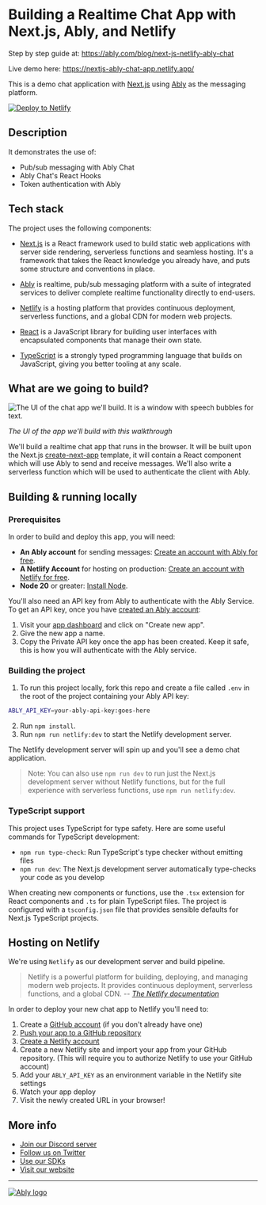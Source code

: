 # Building a Realtime Chat App with Next.js, Ably, and Netlify

Step by step guide at: <https://ably.com/blog/next-js-netlify-ably-chat>

Live demo here: <https://nextjs-ably-chat-app.netlify.app/>

This is a demo chat application with [Next.js](https://nextjs.org/) using [Ably](https://ably.com) as the messaging platform.

[![Deploy to Netlify](https://www.netlify.com/img/deploy/button.svg)](https://app.netlify.com/start/deploy?repository=https://github.com/ably-labs/nextjs-chat-app-netlify)


## Description

It demonstrates the use of:

- Pub/sub messaging with Ably Chat
- Ably Chat's React Hooks
- Token authentication with Ably

## Tech stack

The project uses the following components:

- [Next.js](https://nextjs.org/) is a React framework used to build static web applications with server side rendering, serverless functions and seamless hosting. It's a framework that takes the React knowledge you already have, and puts some structure and conventions in place.

- [Ably](https://ably.com/) is realtime, pub/sub messaging platform with a suite of integrated services to deliver complete realtime functionality directly to end-users.

- [Netlify](https://netlify.com/) is a hosting platform that provides continuous deployment, serverless functions, and a global CDN for modern web projects.

- [React](https://reactjs.org/) is a JavaScript library for building user interfaces with encapsulated components that manage their own state.

- [TypeScript](https://www.typescriptlang.org/) is a strongly typed programming language that builds on JavaScript, giving you better tooling at any scale.

## What are we going to build?

![The UI of the chat app we'll build. It is a window with speech bubbles for text.](https://cdn.glitch.com/0cb30add-c9ef-4c00-983c-e12deb0d4080%2Fchatapp.png?v=1612279601157)

*The UI of the app we'll build with this walkthrough*

We'll build a realtime chat app that runs in the browser. It will be built upon the Next.js [create-next-app](https://nextjs.org/docs/api-reference/create-next-app) template, it will contain a React component which will use Ably to send and receive messages. We'll also write a serverless function which will be used to authenticate the client with Ably.

## Building & running locally

### Prerequisites

In order to build and deploy this app, you will need:

- **An Ably account** for sending messages: [Create an account with Ably for free](https://ably.com/signup).
- **A Netlify Account** for hosting on production: [Create an account with Netlify for free](https://netlify.com/signup).
- **Node 20** or greater: [Install Node](https://nodejs.org/en/).

You'll also need an API key from Ably to authenticate with the Ably Service. To get an API key, once you have [created an Ably account](https://ably.com/signup):

1. Visit your [app dashboard](https://ably.com/accounts/any) and click on "Create new app".
2. Give the new app a name.
3. Copy the Private API key once the app has been created. Keep it safe, this is how you will authenticate with the Ably service.

### Building the project

1. To run this project locally, fork this repo and create a file called `.env` in the root of the project containing your Ably API key:

```sh
ABLY_API_KEY=your-ably-api-key:goes-here
```

2. Run `npm install`.
3. Run `npm run netlify:dev` to start the Netlify development server.

The Netlify development server will spin up and you'll see a demo chat application.

> Note: You can also use `npm run dev` to run just the Next.js development server without Netlify functions, but for the full experience with serverless functions, use `npm run netlify:dev`.

### TypeScript support

This project uses TypeScript for type safety. Here are some useful commands for TypeScript development:

- `npm run type-check`: Run TypeScript's type checker without emitting files
- `npm run dev`: The Next.js development server automatically type-checks your code as you develop

When creating new components or functions, use the `.tsx` extension for React components and `.ts` for plain TypeScript files. The project is configured with a `tsconfig.json` file that provides sensible defaults for Next.js TypeScript projects.

## Hosting on Netlify

We're using `Netlify` as our development server and build pipeline.

> Netlify is a powerful platform for building, deploying, and managing modern web projects. It provides continuous deployment, serverless functions, and a global CDN.
<cite>-- [The Netlify documentation](https://docs.netlify.com/)</cite>

In order to deploy your new chat app to Netlify you'll need to:

1. Create a [GitHub account](https://github.com/) (if you don't already have one)
2. [Push your app to a GitHub repository](https://docs.github.com/en/repositories/creating-and-managing-repositories/creating-a-new-repository)
3. [Create a Netlify account](https://netlify.com/signup)
4. Create a new Netlify site and import your app from your GitHub repository. (This will require you to authorize Netlify to use your GitHub account)
5. Add your `ABLY_API_KEY` as an environment variable in the Netlify site settings
6. Watch your app deploy
7. Visit the newly created URL in your browser!

## More info

- [Join our Discord server](https://discord.gg/q89gDHZcBK)
- [Follow us on Twitter](https://twitter.com/ablyrealtime)
- [Use our SDKs](https://github.com/ably/)
- [Visit our website](https://ably.com)

---
[![Ably logo](https://static.ably.dev/badge-black.svg?ably-next-vercel-news)](https://ably.com)
